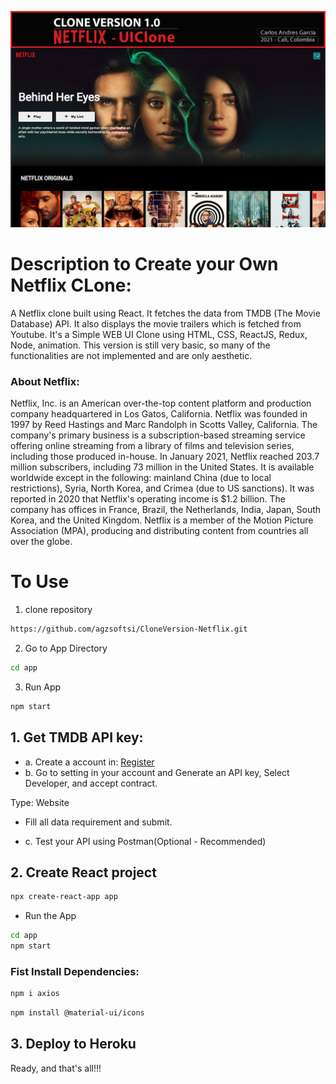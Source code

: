 ![](Top.fw.png)
# Description to Create your Own Netflix CLone:
A Netflix clone built using React. It fetches the data from TMDB (The Movie Database) API. It also displays the movie trailers which is fetched from Youtube.
It's a Simple WEB UI Clone using HTML, CSS, ReactJS, Redux, Node, animation.
This version is still very basic, so many of the functionalities are not implemented and are only aesthetic.

### About Netflix:
Netflix, Inc. is an American over-the-top content platform and production company headquartered in Los Gatos, California. Netflix was founded in 1997 by Reed Hastings and Marc Randolph in Scotts Valley, California. The company's primary business is a subscription-based streaming service offering online streaming from a library of films and television series, including those produced in-house. In January 2021, Netflix reached 203.7 million subscribers, including 73 million in the United States. It is available worldwide except in the following: mainland China (due to local restrictions), Syria, North Korea, and Crimea (due to US sanctions). It was reported in 2020 that Netflix's operating income is $1.2 billion. The company has offices in France, Brazil, the Netherlands, India, Japan, South Korea, and the United Kingdom. Netflix is a member of the Motion Picture Association (MPA), producing and distributing content from countries all over the globe.

# To Use

1. clone repository
```sh
https://github.com/agzsoftsi/CloneVersion-Netflix.git
```

2. Go to App Directory
```sh
cd app
```

3. Run App
```sh
npm start
```


## 1. Get TMDB API key:
- a. Create a account in: [Register](https://www.themoviedb.org/signup)
- b. Go to setting in your account and Generate an API key, Select Developer, and accept contract.

Type: Website
- Fill all data requirement and submit.

- c. Test your API using Postman(Optional - Recommended)

## 2. Create React project
```sh
npx create-react-app app
```

- Run the App
```sh
cd app
npm start
```
### Fist Install Dependencies:
```sh
npm i axios
```

```sh
npm install @material-ui/icons
```

## 3. Deploy to Heroku

Ready, and that's all!!!

